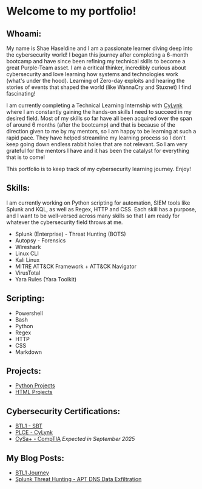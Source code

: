 # Welcome to my portfolio!

## Whoami:
My name is Shae Haseldine and I am a passionate learner diving deep into the cybersecurity world! I began this journey after completing a 6-month bootcamp and have since been refining my technical skills to become a great Purple-Team asset. I am a critical thinker, incredibly curious about cybersecurity and love learning how systems and technologies work (what's under the hood). Learning of Zero-day exploits and hearing the stories of events that shaped the world (like WannaCry and Stuxnet) I find fascinating! 

I am currently completing a Technical Learning Internship with [CyLynk](https://cylynk.com/en) where I am constantly gaining the hands-on skills I need to succeed in my desired field. Most of my skills so far have all been acquired over the span of around 6 months (after the bootcamp) and that is because of the direction given to me by my mentors, so I am happy to be learning at such a rapid pace. They have helped streamline my learning process so I don't keep going down endless rabbit holes that are not relevant. So I am very grateful for the mentors I have and it has been the catalyst for everything that is to come! 

This portfolio is to keep track of my cybersecurity learning journey. Enjoy!

## Skills:
I am currently working on Python scripting for automation, SIEM tools like Splunk and KQL, as well as Regex, HTTP and CSS. Each skill has a purpose, and I want to be well-versed across many skills so that I am ready for whatever the cybersecurity field throws at me.   
- Splunk (Enterprise) - Threat Hunting (BOTS)
- Autopsy - Forensics
- Wireshark
- Linux CLI
- Kali Linux
- MITRE ATT&CK Framework + ATT&CK Navigator
- VirusTotal
- Yara Rules (Yara Toolkit)

## Scripting:
- Powershell
- Bash
- Python
- Regex
- HTTP
- CSS
- Markdown

## Projects:
- [Python Projects](https://github.com/J1G54W-999/My-Python-Projects.git)
- [HTML Projects](https://github.com/J1G54W-999/My-HTML-Projects)

## Cybersecurity Certifications:
- [BTL1 - SBT](https://www.credly.com/badges/521e9791-0bd3-47a1-8cbf-63e1fd16aab0/public_url)
- [PLCE - CyLynk](https://cylynk.com/en/courses/linux-cli-essentials)
- [CySa+ - CompTIA](https://www.comptia.org/en/certifications/cybersecurity-analyst/) *Expected in September 2025*

## My Blog Posts:
- [BTL1 Journey](https://www.linkedin.com/pulse/passing-my-blue-team-level-1-shae-haseldine-8hu4c)
- [Splunk Threat Hunting - APT DNS Data Exfiltration](https://www.linkedin.com/pulse/splunk-threat-hunting-apt-dns-data-exfiltration-shae-haseldine-k8nyc)
